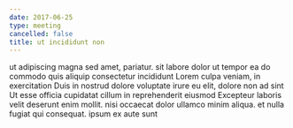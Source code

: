 ```yaml
---
date: 2017-06-25
type: meeting
cancelled: false
title: ut incididunt non
---
```

ut adipiscing magna sed amet, pariatur. sit labore dolor ut tempor ea do commodo quis aliquip consectetur incididunt Lorem culpa veniam, in exercitation Duis in nostrud dolore voluptate irure eu elit, dolore non ad sint Ut esse officia cupidatat cillum in reprehenderit eiusmod Excepteur laboris velit deserunt enim mollit. nisi occaecat dolor ullamco minim aliqua. et nulla fugiat qui consequat. ipsum ex aute sunt